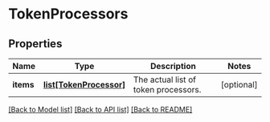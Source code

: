 # TokenProcessors

## Properties
Name | Type | Description | Notes
------------ | ------------- | ------------- | -------------
**items** | [**list[TokenProcessor]**](TokenProcessor.md) | The actual list of token processors. | [optional] 

[[Back to Model list]](../README.md#documentation-for-models) [[Back to API list]](../README.md#documentation-for-api-endpoints) [[Back to README]](../README.md)


